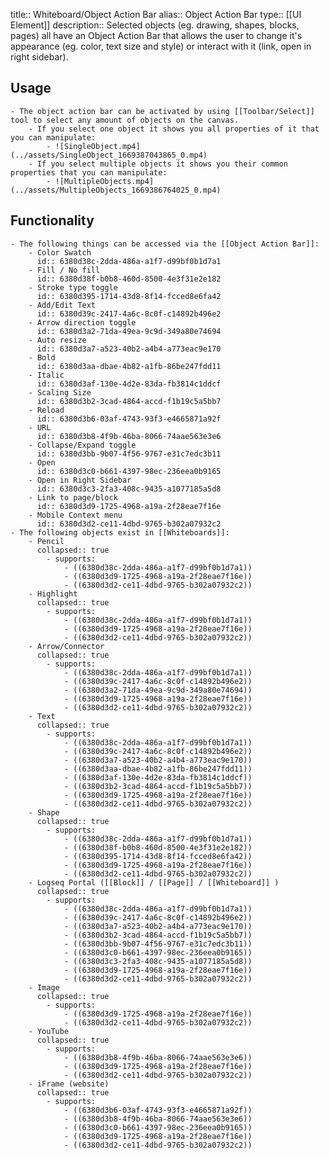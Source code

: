 title:: Whiteboard/Object Action Bar
alias:: Object Action Bar
type:: [[UI Element]]
description:: Selected objects (eg. drawing, shapes, blocks, pages) all have an Object Action Bar that allows the user to change it's appearance (eg. color, text size and style) or interact with it (link, open in right sidebar).

## Usage
	- The object action bar can be activated by using [[Toolbar/Select]] tool to select any amount of objects on the canvas.
		- If you select one object it shows you all properties of it that you can manipulate:
			- ![SingleObject.mp4](../assets/SingleObject_1669387043865_0.mp4)
		- If you select multiple objects it shows you their common properties that you can manipulate:
			- ![MultipleObjects.mp4](../assets/MultipleObjects_1669386764025_0.mp4)
## Functionality
	- The following things can be accessed via the [[Object Action Bar]]:
		- Color Swatch
		  id:: 6380d38c-2dda-486a-a1f7-d99bf0b1d7a1
		- Fill / No fill
		  id:: 6380d38f-b0b8-460d-8500-4e3f31e2e182
		- Stroke type toggle
		  id:: 6380d395-1714-43d8-8f14-fcced8e6fa42
		- Add/Edit Text
		  id:: 6380d39c-2417-4a6c-8c0f-c14892b496e2
		- Arrow direction toggle
		  id:: 6380d3a2-71da-49ea-9c9d-349a80e74694
		- Auto resize
		  id:: 6380d3a7-a523-40b2-a4b4-a773eac9e170
		- Bold
		  id:: 6380d3aa-dbae-4b82-a1fb-86be247fdd11
		- Italic
		  id:: 6380d3af-130e-4d2e-83da-fb3814c1ddcf
		- Scaling Size
		  id:: 6380d3b2-3cad-4864-accd-f1b19c5a5bb7
		- Reload
		  id:: 6380d3b6-03af-4743-93f3-e4665871a92f
		- URL
		  id:: 6380d3b8-4f9b-46ba-8066-74aae563e3e6
		- Collapse/Expand toggle
		  id:: 6380d3bb-9b07-4f56-9767-e31c7edc3b11
		- Open
		  id:: 6380d3c0-b661-4397-98ec-236eea0b9165
		- Open in Right Sidebar
		  id:: 6380d3c3-2fa3-408c-9435-a1077185a5d8
		- Link to page/block
		  id:: 6380d3d9-1725-4968-a19a-2f28eae7f16e
		- Mobile Context menu
		  id:: 6380d3d2-ce11-4dbd-9765-b302a07932c2
	- The following objects exist in [[Whiteboards]]:
		- Pencil
		  collapsed:: true
			- supports:
				- ((6380d38c-2dda-486a-a1f7-d99bf0b1d7a1))
				- ((6380d3d9-1725-4968-a19a-2f28eae7f16e))
				- ((6380d3d2-ce11-4dbd-9765-b302a07932c2))
		- Highlight
		  collapsed:: true
			- supports:
				- ((6380d38c-2dda-486a-a1f7-d99bf0b1d7a1))
				- ((6380d3d9-1725-4968-a19a-2f28eae7f16e))
				- ((6380d3d2-ce11-4dbd-9765-b302a07932c2))
		- Arrow/Connector
		  collapsed:: true
			- supports:
				- ((6380d38c-2dda-486a-a1f7-d99bf0b1d7a1))
				- ((6380d39c-2417-4a6c-8c0f-c14892b496e2))
				- ((6380d3a2-71da-49ea-9c9d-349a80e74694))
				- ((6380d3d9-1725-4968-a19a-2f28eae7f16e))
				- ((6380d3d2-ce11-4dbd-9765-b302a07932c2))
		- Text
		  collapsed:: true
			- supports:
				- ((6380d38c-2dda-486a-a1f7-d99bf0b1d7a1))
				- ((6380d39c-2417-4a6c-8c0f-c14892b496e2))
				- ((6380d3a7-a523-40b2-a4b4-a773eac9e170))
				- ((6380d3aa-dbae-4b82-a1fb-86be247fdd11))
				- ((6380d3af-130e-4d2e-83da-fb3814c1ddcf))
				- ((6380d3b2-3cad-4864-accd-f1b19c5a5bb7))
				- ((6380d3d9-1725-4968-a19a-2f28eae7f16e))
				- ((6380d3d2-ce11-4dbd-9765-b302a07932c2))
		- Shape
		  collapsed:: true
			- supports:
				- ((6380d38c-2dda-486a-a1f7-d99bf0b1d7a1))
				- ((6380d38f-b0b8-460d-8500-4e3f31e2e182))
				- ((6380d395-1714-43d8-8f14-fcced8e6fa42))
				- ((6380d3d9-1725-4968-a19a-2f28eae7f16e))
				- ((6380d3d2-ce11-4dbd-9765-b302a07932c2))
		- Logseq Portal ([[Block]] / [[Page]] / [[Whiteboard]] )
		  collapsed:: true
			- supports:
				- ((6380d38c-2dda-486a-a1f7-d99bf0b1d7a1))
				- ((6380d39c-2417-4a6c-8c0f-c14892b496e2))
				- ((6380d3a7-a523-40b2-a4b4-a773eac9e170))
				- ((6380d3b2-3cad-4864-accd-f1b19c5a5bb7))
				- ((6380d3bb-9b07-4f56-9767-e31c7edc3b11))
				- ((6380d3c0-b661-4397-98ec-236eea0b9165))
				- ((6380d3c3-2fa3-408c-9435-a1077185a5d8))
				- ((6380d3d9-1725-4968-a19a-2f28eae7f16e))
				- ((6380d3d2-ce11-4dbd-9765-b302a07932c2))
		- Image
		  collapsed:: true
			- supports:
				- ((6380d3d9-1725-4968-a19a-2f28eae7f16e))
				- ((6380d3d2-ce11-4dbd-9765-b302a07932c2))
		- YouTube
		  collapsed:: true
			- supports:
				- ((6380d3b8-4f9b-46ba-8066-74aae563e3e6))
				- ((6380d3d9-1725-4968-a19a-2f28eae7f16e))
				- ((6380d3d2-ce11-4dbd-9765-b302a07932c2))
		- iFrame (website)
		  collapsed:: true
			- supports:
				- ((6380d3b6-03af-4743-93f3-e4665871a92f))
				- ((6380d3b8-4f9b-46ba-8066-74aae563e3e6))
				- ((6380d3c0-b661-4397-98ec-236eea0b9165))
				- ((6380d3d9-1725-4968-a19a-2f28eae7f16e))
				- ((6380d3d2-ce11-4dbd-9765-b302a07932c2))